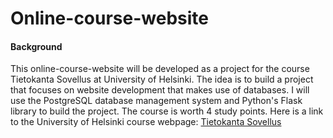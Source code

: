 # Online-course-website

#### Background

This online-course-website will be developed as a project for the course Tietokanta Sovellus at University of Helsinki. The idea is to build a project that focuses on website development that makes use of databases. I will use the PostgreSQL database management system and Python's Flask library to build the project. The course is worth 4 study points. Here is a link to the University of Helsinki course webpage: [Tietokanta Sovellus](https://hy-tsoha.github.io/materiaali/)
